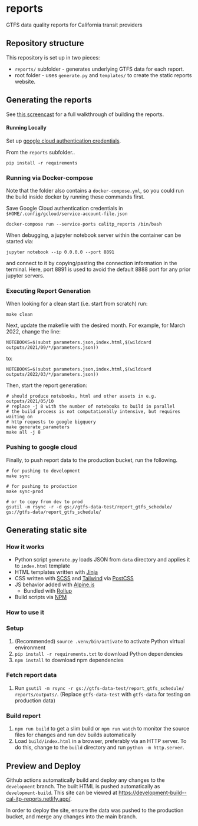 # reports

GTFS data quality reports for California transit providers

## Repository structure

This repository is set up in two pieces:

- `reports/` subfolder - generates underlying GTFS data for each report.
- root folder - uses `generate.py` and `templates/` to create the static reports website.

## Generating the reports

See [this screencast](https://www.loom.com/share/b45317053ff54b9fbb46b8159947c379) for a full walkthrough of building the reports.

#### Running Locally
Set up [google cloud authentication credentials](https://cloud.google.com/docs/authentication/getting-started).

From the `reports` subfolder..

```shell
pip install -r requirements
```
### Running via Docker-compose
Note that the folder also contains a `docker-compose.yml`, so you could run
the build inside docker by running these commands first.

Save Google Cloud authentication credentials in `$HOME/.config/gcloud/service-account-file.json`

```shell
docker-compose run --service-ports calitp_reports /bin/bash
```

When debugging, a jupyter notebook server within the container can be started via:
```
jupyter notebook --ip 0.0.0.0 --port 8891
```
and connect to it by copying/pasting the connection information in the terminal.
Here, port 8891 is used to avoid the default 8888 port for any prior jupyter servers.

### Executing Report Generation
When looking for a clean start (i.e. start from scratch) run:
```
make clean
```
Next, update the makefile with the desired month. For example, for March 2022, change the line:
```
NOTEBOOKS=$(subst parameters.json,index.html,$(wildcard outputs/2021/09/*/parameters.json))
```
to:
```
NOTEBOOKS=$(subst parameters.json,index.html,$(wildcard outputs/2022/03/*/parameters.json))
```
Then, start the report generation:
```
# should produce notebooks, html and other assets in e.g. outputs/2021/05/10
# replace -j 8 with the number of notebooks to build in parallel
# the build process is not computationally intensive, but requires waiting on 
# http requests to google bigquery
make generate_parameters
make all -j 8
```

### Pushing to google cloud

Finally, to push report data to the production bucket, run the following.

```shell
# for pushing to development
make sync

# for pushing to production
make sync-prod

# or to copy from dev to prod
gsutil -m rsync -r -d gs://gtfs-data-test/report_gtfs_schedule/ gs://gtfs-data/report_gtfs_schedule/
```

## Generating static site

### How it works

- Python script `generate.py` loads JSON from `data` directory and applies it to `index.html` template
- HTML templates written with [Jinja](https://jinja.palletsprojects.com/en/3.0.x/)
- CSS written with [SCSS](https://sass-lang.com/documentation/syntax#scss) and [Tailwind](https://tailwindcss.com/docs) via [PostCSS](https://postcss.org/)
- JS behavior added with [Alpine.js](https://alpinejs.dev)
  - Bundled with [Rollup](https://rollupjs.org/guide/en/)
- Build scripts via [NPM](https://www.npmjs.com/)

### How to use it

### Setup

1. (Recommended) `source .venv/bin/activate` to activate Python virtual environment
2. `pip install -r requirements.txt` to download Python dependencies
3. `npm install` to download npm dependencies

### Fetch report data

1. Run `gsutil -m rsync -r gs://gtfs-data-test/report_gtfs_schedule/ reports/outputs/`. (Replace `gtfs-data-test` with `gtfs-data` for testing on production data)

### Build report

1. `npm run build` to get a slim build or `npm run watch` to monitor the source files for changes and run dev builds automatically
2. Load `build/index.html` in a browser, preferably via an HTTP server. To do this, change to the `build` directory and run `python -m http.server`.

## Preview and Deploy

Github actions automatically build and deploy any changes to the `development` branch.
The built HTML is pushed automatically as `development-build`.
This site can be viewed at <https://development-build--cal-itp-reports.netlify.app/>.

In order to deploy the site, ensure the data was pushed to the production bucket,
and merge any changes into the main branch.
